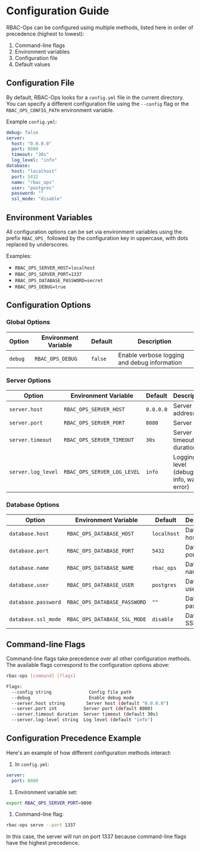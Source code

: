 # Configuration Guide

RBAC-Ops can be configured using multiple methods, listed here in order of precedence (highest to lowest):

1. Command-line flags
2. Environment variables
3. Configuration file
4. Default values

## Configuration File

By default, RBAC-Ops looks for a `config.yml` file in the current directory. You can specify a different configuration file using the `--config` flag or the `RBAC_OPS_CONFIG_PATH` environment variable.

Example `config.yml`:

```yaml
debug: false
server:
  host: "0.0.0.0"
  port: 8080
  timeout: "30s"
  log_level: "info"
database:
  host: "localhost"
  port: 5432
  name: "rbac_ops"
  user: "postgres"
  password: ""
  ssl_mode: "disable"
```

## Environment Variables

All configuration options can be set via environment variables using the prefix `RBAC_OPS_` followed by the configuration key in uppercase, with dots replaced by underscores.

Examples:

- `RBAC_OPS_SERVER_HOST=localhost`
- `RBAC_OPS_SERVER_PORT=1337`
- `RBAC_OPS_DATABASE_PASSWORD=secret`
- `RBAC_OPS_DEBUG=true`

## Configuration Options

### Global Options

| Option | Environment Variable | Default | Description |
|--------|---------------------|---------|-------------|
| `debug` | `RBAC_OPS_DEBUG` | `false` | Enable verbose logging and debug information |

### Server Options

| Option | Environment Variable | Default | Description |
|--------|---------------------|---------|-------------|
| `server.host` | `RBAC_OPS_SERVER_HOST` | `0.0.0.0` | Server host address |
| `server.port` | `RBAC_OPS_SERVER_PORT` | `8080` | Server port |
| `server.timeout` | `RBAC_OPS_SERVER_TIMEOUT` | `30s` | Server timeout duration |
| `server.log_level` | `RBAC_OPS_SERVER_LOG_LEVEL` | `info` | Logging level (debug, info, warn, error) |

### Database Options

| Option | Environment Variable | Default | Description |
|--------|---------------------|---------|-------------|
| `database.host` | `RBAC_OPS_DATABASE_HOST` | `localhost` | Database host |
| `database.port` | `RBAC_OPS_DATABASE_PORT` | `5432` | Database port |
| `database.name` | `RBAC_OPS_DATABASE_NAME` | `rbac_ops` | Database name |
| `database.user` | `RBAC_OPS_DATABASE_USER` | `postgres` | Database user |
| `database.password` | `RBAC_OPS_DATABASE_PASSWORD` | `""` | Database password |
| `database.ssl_mode` | `RBAC_OPS_DATABASE_SSL_MODE` | `disable` | Database SSL mode |

## Command-line Flags

Command-line flags take precedence over all other configuration methods. The available flags correspond to the configuration options above:

```bash
rbac-ops [command] [flags]

Flags:
  --config string              Config file path
  --debug                      Enable debug mode
  --server.host string        Server host (default "0.0.0.0")
  --server.port int          Server port (default 8080)
  --server.timeout duration  Server timeout (default 30s)
  --server.log-level string  Log level (default "info")
```

## Configuration Precedence Example

Here's an example of how different configuration methods interact:

1. In `config.yml`:

```yaml
server:
  port: 8080
```

1. Environment variable set:

```bash
export RBAC_OPS_SERVER_PORT=9090
```

1. Command-line flag:

```bash
rbac-ops serve --port 1337
```

In this case, the server will run on port 1337 because command-line flags have the highest precedence.
